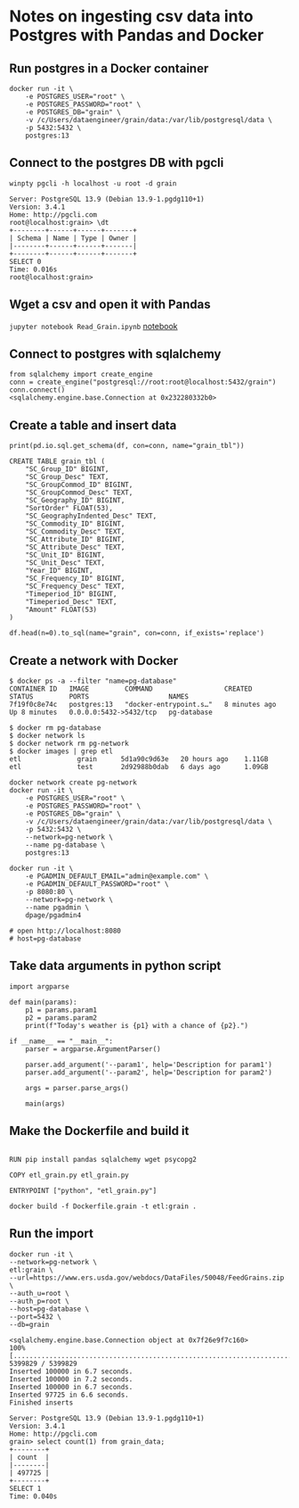 # Notes on ingesting csv data into Postgres with Pandas and Docker

## Run postgres in a Docker container
```
docker run -it \
    -e POSTGRES_USER="root" \
    -e POSTGRES_PASSWORD="root" \
    -e POSTGRES_DB="grain" \
    -v /c/Users/dataengineer/grain/data:/var/lib/postgresql/data \
    -p 5432:5432 \
    postgres:13
```

## Connect to the postgres DB with pgcli
`winpty pgcli -h localhost -u root -d grain`
```
Server: PostgreSQL 13.9 (Debian 13.9-1.pgdg110+1)
Version: 3.4.1
Home: http://pgcli.com
root@localhost:grain> \dt
+--------+------+------+-------+
| Schema | Name | Type | Owner |
|--------+------+------+-------|
+--------+------+------+-------+
SELECT 0
Time: 0.016s
root@localhost:grain>
```

## Wget a csv and open it with Pandas
`jupyter notebook Read_Grain.ipynb`
[notebook](https://github.com/BrownCasey/data-engineer-tools/blob/main/pandas_postgres/Read_Grain.ipynb)

## Connect to postgres with sqlalchemy
```
from sqlalchemy import create_engine
conn = create_engine("postgresql://root:root@localhost:5432/grain")
conn.connect()
<sqlalchemy.engine.base.Connection at 0x232280332b0>
```

## Create a table and insert data
```
print(pd.io.sql.get_schema(df, con=conn, name="grain_tbl"))

CREATE TABLE grain_tbl (
	"SC_Group_ID" BIGINT, 
	"SC_Group_Desc" TEXT, 
	"SC_GroupCommod_ID" BIGINT, 
	"SC_GroupCommod_Desc" TEXT, 
	"SC_Geography_ID" BIGINT, 
	"SortOrder" FLOAT(53), 
	"SC_GeographyIndented_Desc" TEXT, 
	"SC_Commodity_ID" BIGINT, 
	"SC_Commodity_Desc" TEXT, 
	"SC_Attribute_ID" BIGINT, 
	"SC_Attribute_Desc" TEXT, 
	"SC_Unit_ID" BIGINT, 
	"SC_Unit_Desc" TEXT, 
	"Year_ID" BIGINT, 
	"SC_Frequency_ID" BIGINT, 
	"SC_Frequency_Desc" TEXT, 
	"Timeperiod_ID" BIGINT, 
	"Timeperiod_Desc" TEXT, 
	"Amount" FLOAT(53)
)
```

`df.head(n=0).to_sql(name="grain", con=conn, if_exists='replace')`

## Create a network with Docker
```
$ docker ps -a --filter "name=pg-database"
CONTAINER ID   IMAGE         COMMAND                  CREATED         STATUS         PORTS                    NAMES
7f19f0c8e74c   postgres:13   "docker-entrypoint.s…"   8 minutes ago   Up 8 minutes   0.0.0.0:5432->5432/tcp   pg-database

$ docker rm pg-database
$ docker network ls
$ docker network rm pg-network
$ docker images | grep etl
etl              grain      5d1a90c9d63e   20 hours ago    1.11GB
etl              test       2d92988b0dab   6 days ago      1.09GB
```

```
docker network create pg-network
docker run -it \
    -e POSTGRES_USER="root" \
    -e POSTGRES_PASSWORD="root" \
    -e POSTGRES_DB="grain" \
    -v /c/Users/dataengineer/grain/data:/var/lib/postgresql/data \
    -p 5432:5432 \
    --network=pg-network \
    --name pg-database \
    postgres:13

docker run -it \
    -e PGADMIN_DEFAULT_EMAIL="admin@example.com" \
    -e PGADMIN_DEFAULT_PASSWORD="root" \
    -p 8080:80 \
    --network=pg-network \
    --name pgadmin \
    dpage/pgadmin4

# open http://localhost:8080
# host=pg-database
```
## Take data arguments in python script
```
import argparse

def main(params):
    p1 = params.param1
    p2 = params.param2
    print(f"Today's weather is {p1} with a chance of {p2}.")

if __name__ == "__main__":
    parser = argparse.ArgumentParser()

    parser.add_argument('--param1', help='Description for param1')
    parser.add_argument('--param2', help='Description for param2')

    args = parser.parse_args()
    
    main(args)
```
## Make the Dockerfile and build it
```FROM python:3.9

RUN pip install pandas sqlalchemy wget psycopg2

COPY etl_grain.py etl_grain.py

ENTRYPOINT ["python", "etl_grain.py"]
```

`docker build -f Dockerfile.grain -t etl:grain .`

## Run the import
```
docker run -it \
--network=pg-network \
etl:grain \
--url=https://www.ers.usda.gov/webdocs/DataFiles/50048/FeedGrains.zip \
--auth_u=root \
--auth_p=root \
--host=pg-database \
--port=5432 \
--db=grain
```
```
<sqlalchemy.engine.base.Connection object at 0x7f26e9f7c160>
100% [..........................................................................] 5399829 / 5399829
Inserted 100000 in 6.7 seconds.
Inserted 100000 in 7.2 seconds.
Inserted 100000 in 6.7 seconds.
Inserted 97725 in 6.6 seconds.
Finished inserts
```

```
Server: PostgreSQL 13.9 (Debian 13.9-1.pgdg110+1)
Version: 3.4.1
Home: http://pgcli.com
grain> select count(1) from grain_data;
+--------+
| count  |
|--------|
| 497725 |
+--------+
SELECT 1
Time: 0.040s
```